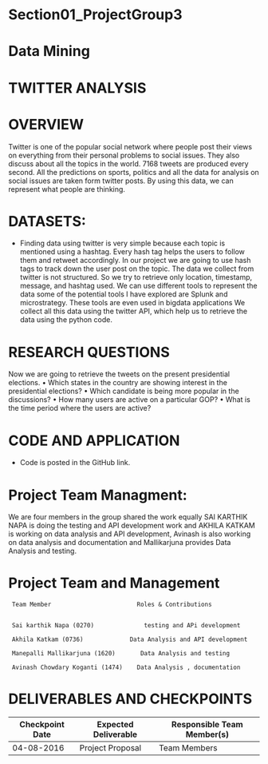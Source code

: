 # Section01_ProjectGroup3
# Data Mining

# TWITTER ANALYSIS

# OVERVIEW

Twitter is one of the popular social network where people post their views on everything from their personal problems to social issues. They also discuss about all the topics in the world. 7168 tweets are produced every second. All the predictions on sports, politics and all the data for analysis on social issues are taken form twitter posts. By using this data, we can represent what people are thinking.

# DATASETS:

+ Finding data using twitter is very simple because each topic is mentioned using a hashtag. Every hash tag helps the users to follow them and retweet accordingly. In our project we are going to use hash tags to track down the user post on the topic.
The data we collect from twitter is not structured. So we try to retrieve only location, timestamp, message, and hashtag used. We can use different tools to represent the data some of the potential tools I have explored are Splunk and microstrategy. These tools are even used in bigdata applications
We collect all this data using the twitter API, which help us to retrieve the data using the python code.

# RESEARCH QUESTIONS

Now we are going to retrieve the tweets on the present presidential elections.
•	Which states in the country are showing interest in the presidential elections?
•	Which candidate is being more popular in the discussions?
•	How many users are active on a particular GOP?
•	What is the time period where the users are active?

# CODE AND APPLICATION
+ Code is posted in the GitHub link.

# Project Team Managment:

We are four members in the group shared the work equally SAI KARTHIK NAPA is doing the testing and API development work and AKHILA KATKAM is working on data analysis and API development, Avinash is also working on data analysis and documentation and  Mallikarjuna provides Data Analysis and testing.


# Project Team and Management

     Team Member                        Roles & Contributions
 
   
     Sai karthik Napa (0270)	          testing and APi development             
  
     Akhila Katkam (0736)	          Data Analysis and API development
   
     Manepalli Mallikarjuna (1620)	     Data Analysis and testing
     
     Avinash Chowdary Koganti (1474)	Data Analysis , documentation


# DELIVERABLES AND CHECKPOINTS
| Checkpoint Date | Expected Deliverable | Responsible Team Member(s) |
| --------------- | -------------------- | -------------------------- |
| 04-08-2016 | Project Proposal | Team Members |

